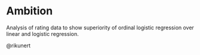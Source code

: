 # Ambition
Analysis of rating data to show superiority of ordinal logistic regression over linear and logistic regression.

@rikunert
